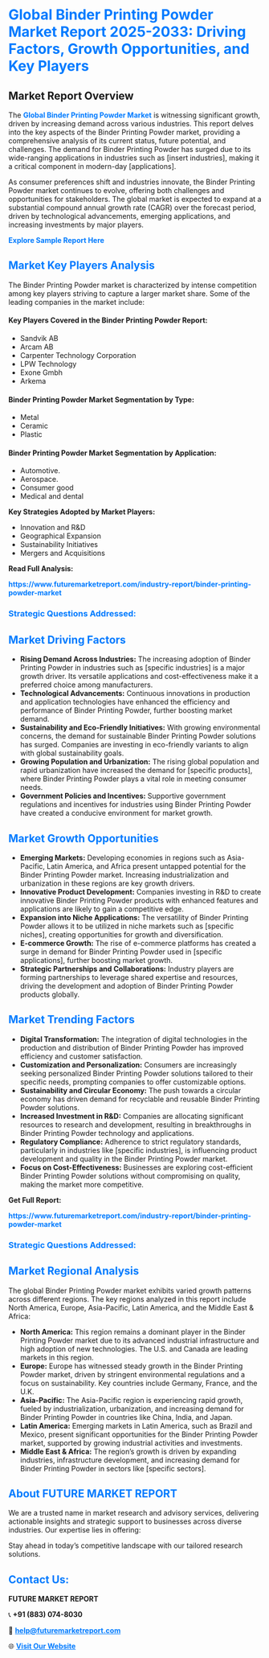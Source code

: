 <h1 style="color: #007BFF;">Global Binder Printing Powder Market Report 2025-2033: Driving Factors, Growth Opportunities, and Key Players</h1>

<section id="overview">
<h2>Market Report Overview</h2>
<p>The <a href="https://www.futuremarketreport.com/industry-report/binder-printing-powder-market" style="color: #007BFF; text-decoration: none;"><strong>Global Binder Printing Powder Market</strong></a> is witnessing significant growth, driven by increasing demand across various industries. This report delves into the key aspects of the Binder Printing Powder market, providing a comprehensive analysis of its current status, future potential, and challenges. The demand for Binder Printing Powder has surged due to its wide-ranging applications in industries such as [insert industries], making it a critical component in modern-day [applications].</p>
<p>As consumer preferences shift and industries innovate, the Binder Printing Powder market continues to evolve, offering both challenges and opportunities for stakeholders. The global market is expected to expand at a substantial compound annual growth rate (CAGR) over the forecast period, driven by technological advancements, emerging applications, and increasing investments by major players.</p>
</section>

<section id="overview">
<p><a href="https://www.futuremarketreport.com/request-sample/reportId=114587" style="color: #007BFF; text-decoration: none;"><strong>Explore Sample Report Here</strong></a></p>
</section>

<section id="key-players">
<h2 style="color: #007BFF;">Market Key Players Analysis</h2>
<p>The Binder Printing Powder market is characterized by intense competition among key players striving to capture a larger market share. Some of the leading companies in the market include:</p>
<h4>Key Players Covered in the Binder Printing Powder Report:</h4>
<ul><li>Sandvik AB</li><li>Arcam AB</li><li>Carpenter Technology Corporation</li><li>LPW Technology</li><li>Exone Gmbh</li><li>Arkema</li></ul>
<h4>Binder Printing Powder Market Segmentation by Type:</h4>
<ul><li>Metal</li><li>Ceramic</li><li>Plastic</li></ul>

<h4>Binder Printing Powder Market Segmentation by Application:</h4>
<ul><li>Automotive.</li><li>Aerospace.</li><li>Consumer good</li><li>Medical and dental</li></ul>
<p><strong>Key Strategies Adopted by Market Players:</strong></p>
<ul>
<li>Innovation and R&D</li>
<li>Geographical Expansion</li>
<li>Sustainability Initiatives</li>
<li>Mergers and Acquisitions</li>
</ul>
</section>

<section>
<p><strong>Read Full Analysis: </strong></p><a href="https://www.futuremarketreport.com/industry-report/binder-printing-powder-market" style="color: #007BFF; text-decoration: none;"><strong>https://www.futuremarketreport.com/industry-report/binder-printing-powder-market</strong></a>
<h3 style="color: #007BFF;">Strategic Questions Addressed:</h3>
</section>

<section id="driving-factors">
<h2 style="color: #007BFF;">Market Driving Factors</h2>
<ul>
<li><strong>Rising Demand Across Industries:</strong> The increasing adoption of Binder Printing Powder in industries such as [specific industries] is a major growth driver. Its versatile applications and cost-effectiveness make it a preferred choice among manufacturers.</li>
<li><strong>Technological Advancements:</strong> Continuous innovations in production and application technologies have enhanced the efficiency and performance of Binder Printing Powder, further boosting market demand.</li>
<li><strong>Sustainability and Eco-Friendly Initiatives:</strong> With growing environmental concerns, the demand for sustainable Binder Printing Powder solutions has surged. Companies are investing in eco-friendly variants to align with global sustainability goals.</li>
<li><strong>Growing Population and Urbanization:</strong> The rising global population and rapid urbanization have increased the demand for [specific products], where Binder Printing Powder plays a vital role in meeting consumer needs.</li>
<li><strong>Government Policies and Incentives:</strong> Supportive government regulations and incentives for industries using Binder Printing Powder have created a conducive environment for market growth.</li>
</ul>
</section>

<section id="growth-opportunities">
<h2 style="color: #007BFF;">Market Growth Opportunities</h2>
<ul>
<li><strong>Emerging Markets:</strong> Developing economies in regions such as Asia-Pacific, Latin America, and Africa present untapped potential for the Binder Printing Powder market. Increasing industrialization and urbanization in these regions are key growth drivers.</li>
<li><strong>Innovative Product Development:</strong> Companies investing in R&D to create innovative Binder Printing Powder products with enhanced features and applications are likely to gain a competitive edge.</li>
<li><strong>Expansion into Niche Applications:</strong> The versatility of Binder Printing Powder allows it to be utilized in niche markets such as [specific niches], creating opportunities for growth and diversification.</li>
<li><strong>E-commerce Growth:</strong> The rise of e-commerce platforms has created a surge in demand for Binder Printing Powder used in [specific applications], further boosting market growth.</li>
<li><strong>Strategic Partnerships and Collaborations:</strong> Industry players are forming partnerships to leverage shared expertise and resources, driving the development and adoption of Binder Printing Powder products globally.</li>
</ul>
</section>

<section id="trending-factors">
<h2 style="color: #007BFF;">Market Trending Factors</h2>
<ul>
<li><strong>Digital Transformation:</strong> The integration of digital technologies in the production and distribution of Binder Printing Powder has improved efficiency and customer satisfaction.</li>
<li><strong>Customization and Personalization:</strong> Consumers are increasingly seeking personalized Binder Printing Powder solutions tailored to their specific needs, prompting companies to offer customizable options.</li>
<li><strong>Sustainability and Circular Economy:</strong> The push towards a circular economy has driven demand for recyclable and reusable Binder Printing Powder solutions.</li>
<li><strong>Increased Investment in R&D:</strong> Companies are allocating significant resources to research and development, resulting in breakthroughs in Binder Printing Powder technology and applications.</li>
<li><strong>Regulatory Compliance:</strong> Adherence to strict regulatory standards, particularly in industries like [specific industries], is influencing product development and quality in the Binder Printing Powder market.</li>
<li><strong>Focus on Cost-Effectiveness:</strong> Businesses are exploring cost-efficient Binder Printing Powder solutions without compromising on quality, making the market more competitive.</li>
</ul>
</section>

<section>
<p><strong>Get Full Report: </strong></p><a href="https://www.futuremarketreport.com/industry-report/binder-printing-powder-market" style="color: #007BFF; text-decoration: none;"><strong>https://www.futuremarketreport.com/industry-report/binder-printing-powder-market</strong></a>
<h3 style="color: #007BFF;">Strategic Questions Addressed:</h3>
</section>


<section id="regional-analysis">
<h2 style="color: #007BFF;">Market Regional Analysis</h2>
<p>The global Binder Printing Powder market exhibits varied growth patterns across different regions. The key regions analyzed in this report include North America, Europe, Asia-Pacific, Latin America, and the Middle East & Africa:</p>
<ul>
<li><strong>North America:</strong> This region remains a dominant player in the Binder Printing Powder market due to its advanced industrial infrastructure and high adoption of new technologies. The U.S. and Canada are leading markets in this region.</li>
<li><strong>Europe:</strong> Europe has witnessed steady growth in the Binder Printing Powder market, driven by stringent environmental regulations and a focus on sustainability. Key countries include Germany, France, and the U.K.</li>
<li><strong>Asia-Pacific:</strong> The Asia-Pacific region is experiencing rapid growth, fueled by industrialization, urbanization, and increasing demand for Binder Printing Powder in countries like China, India, and Japan.</li>
<li><strong>Latin America:</strong> Emerging markets in Latin America, such as Brazil and Mexico, present significant opportunities for the Binder Printing Powder market, supported by growing industrial activities and investments.</li>
<li><strong>Middle East & Africa:</strong> The region’s growth is driven by expanding industries, infrastructure development, and increasing demand for Binder Printing Powder in sectors like [specific sectors].</li>
</ul>
</section>

<footer>
<h2 style="color: #007BFF;">About FUTURE MARKET REPORT</h2>
<p>We are a trusted name in market research and advisory services, delivering actionable insights and strategic support to businesses across diverse industries. Our expertise lies in offering:</p>

<p>Stay ahead in today’s competitive landscape with our tailored research solutions.</p>

<h2 style="color: #007BFF;">Contact Us:</h2>
<p><strong>FUTURE MARKET REPORT</strong></p>
<p>📞 <strong>+91 (883) 074-8030</strong></p>
<p>📧 <strong><a href="mailto:help@futuremarketreport.com" style="color: #007BFF;">help@futuremarketreport.com</a></strong></p>
<p>🌐 <strong><a href="https://www.futuremarketreport.com/" style="color: #007BFF;">Visit Our Website</a></strong></p>
</footer>
